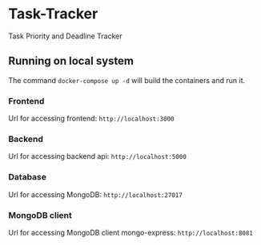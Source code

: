 # Task-Tracker
Task Priority and Deadline Tracker

## Running on local system
The command `docker-compose up -d` will build the containers and run it.

### Frontend
Url for accessing frontend: `http://localhost:3000`

### Backend
Url for accessing backend api: `http://localhost:5000`

### Database
Url for accessing MongoDB: `http://localhost:27017`

### MongoDB client
Url for accessing MongoDB client mongo-express: `http://localhost:8081`
